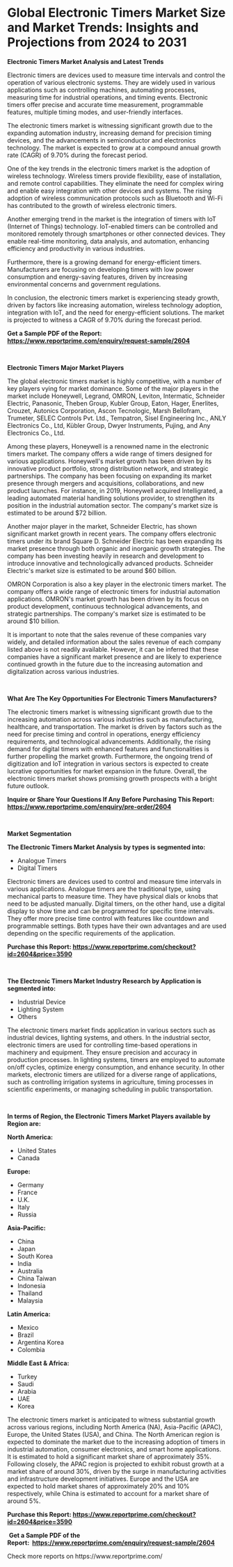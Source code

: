 <p><h1>Global Electronic Timers Market Size and Market Trends: Insights and Projections from 2024 to 2031</h1></p><p><strong>Electronic Timers Market Analysis and Latest Trends</strong></p>
<p><p>Electronic timers are devices used to measure time intervals and control the operation of various electronic systems. They are widely used in various applications such as controlling machines, automating processes, measuring time for industrial operations, and timing events. Electronic timers offer precise and accurate time measurement, programmable features, multiple timing modes, and user-friendly interfaces.</p><p>The electronic timers market is witnessing significant growth due to the expanding automation industry, increasing demand for precision timing devices, and the advancements in semiconductor and electronics technology. The market is expected to grow at a compound annual growth rate (CAGR) of 9.70% during the forecast period.</p><p>One of the key trends in the electronic timers market is the adoption of wireless technology. Wireless timers provide flexibility, ease of installation, and remote control capabilities. They eliminate the need for complex wiring and enable easy integration with other devices and systems. The rising adoption of wireless communication protocols such as Bluetooth and Wi-Fi has contributed to the growth of wireless electronic timers.</p><p>Another emerging trend in the market is the integration of timers with IoT (Internet of Things) technology. IoT-enabled timers can be controlled and monitored remotely through smartphones or other connected devices. They enable real-time monitoring, data analysis, and automation, enhancing efficiency and productivity in various industries.</p><p>Furthermore, there is a growing demand for energy-efficient timers. Manufacturers are focusing on developing timers with low power consumption and energy-saving features, driven by increasing environmental concerns and government regulations.</p><p>In conclusion, the electronic timers market is experiencing steady growth, driven by factors like increasing automation, wireless technology adoption, integration with IoT, and the need for energy-efficient solutions. The market is projected to witness a CAGR of 9.70% during the forecast period.</p></p>
<p><strong>Get a Sample PDF of the Report:&nbsp; <a href="https://www.reportprime.com/enquiry/request-sample/2604">https://www.reportprime.com/enquiry/request-sample/2604</a></strong></p>
<p>&nbsp;</p>
<p><strong>Electronic Timers Major Market Players</strong></p>
<p><p>The global electronic timers market is highly competitive, with a number of key players vying for market dominance. Some of the major players in the market include Honeywell, Legrand, OMRON, Leviton, Intermatic, Schneider Electric, Panasonic, Theben Group, Kubler Group, Eaton, Hager, Enerlites, Crouzet, Autonics Corporation, Ascon Tecnologic, Marsh Bellofram, Trumeter, SELEC Controls Pvt. Ltd., Tempatron, Sisel Engineering Inc., ANLY Electronics Co., Ltd, Kübler Group, Dwyer Instruments, Pujing, and Any Electronics Co., Ltd.</p><p>Among these players, Honeywell is a renowned name in the electronic timers market. The company offers a wide range of timers designed for various applications. Honeywell's market growth has been driven by its innovative product portfolio, strong distribution network, and strategic partnerships. The company has been focusing on expanding its market presence through mergers and acquisitions, collaborations, and new product launches. For instance, in 2019, Honeywell acquired Intelligrated, a leading automated material handling solutions provider, to strengthen its position in the industrial automation sector. The company's market size is estimated to be around $72 billion.</p><p>Another major player in the market, Schneider Electric, has shown significant market growth in recent years. The company offers electronic timers under its brand Square D. Schneider Electric has been expanding its market presence through both organic and inorganic growth strategies. The company has been investing heavily in research and development to introduce innovative and technologically advanced products. Schneider Electric's market size is estimated to be around $60 billion.</p><p>OMRON Corporation is also a key player in the electronic timers market. The company offers a wide range of electronic timers for industrial automation applications. OMRON's market growth has been driven by its focus on product development, continuous technological advancements, and strategic partnerships. The company's market size is estimated to be around $10 billion.</p><p>It is important to note that the sales revenue of these companies vary widely, and detailed information about the sales revenue of each company listed above is not readily available. However, it can be inferred that these companies have a significant market presence and are likely to experience continued growth in the future due to the increasing automation and digitalization across various industries.</p></p>
<p>&nbsp;</p>
<p><strong>What Are The Key Opportunities For Electronic Timers Manufacturers?</strong></p>
<p><p>The electronic timers market is witnessing significant growth due to the increasing automation across various industries such as manufacturing, healthcare, and transportation. The market is driven by factors such as the need for precise timing and control in operations, energy efficiency requirements, and technological advancements. Additionally, the rising demand for digital timers with enhanced features and functionalities is further propelling the market growth. Furthermore, the ongoing trend of digitization and IoT integration in various sectors is expected to create lucrative opportunities for market expansion in the future. Overall, the electronic timers market shows promising growth prospects with a bright future outlook.</p></p>
<p><strong>Inquire or Share Your Questions If Any Before Purchasing This Report: <a href="https://www.reportprime.com/enquiry/pre-order/2604">https://www.reportprime.com/enquiry/pre-order/2604</a></strong></p>
<p>&nbsp;</p>
<p><strong>Market Segmentation</strong></p>
<p><strong>The Electronic Timers Market Analysis by types is segmented into:</strong></p>
<p><ul><li>Analogue Timers</li><li>Digital Timers</li></ul></p>
<p><p>Electronic timers are devices used to control and measure time intervals in various applications. Analogue timers are the traditional type, using mechanical parts to measure time. They have physical dials or knobs that need to be adjusted manually. Digital timers, on the other hand, use a digital display to show time and can be programmed for specific time intervals. They offer more precise time control with features like countdown and programmable settings. Both types have their own advantages and are used depending on the specific requirements of the application.</p></p>
<p><strong>Purchase this Report:&nbsp;<a href="https://www.reportprime.com/checkout?id=2604&price=3590">https://www.reportprime.com/checkout?id=2604&price=3590</a></strong></p>
<p>&nbsp;</p>
<p><strong>The Electronic Timers Market Industry Research by Application is segmented into:</strong></p>
<p><ul><li>Industrial Device</li><li>Lighting System</li><li>Others</li></ul></p>
<p><p>The electronic timers market finds application in various sectors such as industrial devices, lighting systems, and others. In the industrial sector, electronic timers are used for controlling time-based operations in machinery and equipment. They ensure precision and accuracy in production processes. In lighting systems, timers are employed to automate on/off cycles, optimize energy consumption, and enhance security. In other markets, electronic timers are utilized for a diverse range of applications, such as controlling irrigation systems in agriculture, timing processes in scientific experiments, or managing scheduling in public transportation.</p></p>
<p>&nbsp;</p>
<p><strong>In terms of Region, the Electronic Timers Market Players available by Region are:</strong></p>
<p>
    <p> <strong> North America: </strong>
        <ul>
            <li>United States</li>
            <li>Canada</li>
        </ul>
        </p> 
    <p> <strong> Europe: </strong>
        <ul>
            <li>Germany</li>
            <li>France</li>
            <li>U.K.</li>
            <li>Italy</li>
            <li>Russia</li>
        </ul>
        </p> 
    <p> <strong> Asia-Pacific: </strong>
        <ul>
            <li>China</li>
            <li>Japan</li>
            <li>South Korea</li>
            <li>India</li>
            <li>Australia</li>
            <li>China Taiwan</li>
            <li>Indonesia</li>
            <li>Thailand</li>
            <li>Malaysia</li>
        </ul>
        </p> 
    <p> <strong> Latin America: </strong>
        <ul>
            <li>Mexico</li>
            <li>Brazil</li>
            <li>Argentina Korea</li>
            <li>Colombia</li>
        </ul>
        </p> 
    <p> <strong> Middle East & Africa: </strong>
        <ul>
            <li>Turkey</li>
            <li>Saudi</li>
            <li>Arabia</li>
            <li>UAE</li>
            <li>Korea</li>
        </ul>
    </p>
    </p>
<p><p>The electronic timers market is anticipated to witness substantial growth across various regions, including North America (NA), Asia-Pacific (APAC), Europe, the United States (USA), and China. The North American region is expected to dominate the market due to the increasing adoption of timers in industrial automation, consumer electronics, and smart home applications. It is estimated to hold a significant market share of approximately 35%. Following closely, the APAC region is projected to exhibit robust growth at a market share of around 30%, driven by the surge in manufacturing activities and infrastructure development initiatives. Europe and the USA are expected to hold market shares of approximately 20% and 10% respectively, while China is estimated to account for a market share of around 5%.</p></p>
<p><strong>Purchase this Report: <a href="https://www.reportprime.com/checkout?id=2604&price=3590">https://www.reportprime.com/checkout?id=2604&price=3590</a></strong></p>
<p>&nbsp;<strong>Get a Sample PDF of the Report:&nbsp;&nbsp;<a href="https://www.reportprime.com/enquiry/request-sample/2604">https://www.reportprime.com/enquiry/request-sample/2604</a></strong></p>
<p><strong></strong></p>
<p>Check more reports on https://www.reportprime.com/</p>